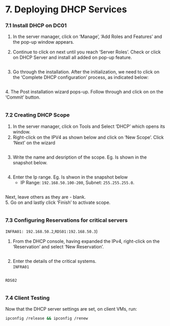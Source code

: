 # **7. Deploying DHCP Services**  

### **7.1 Install DHCP on DC01** 
1.	In the server manager, click on ‘Manage’, ‘Add Roles and Features’ and the pop-up window appears.
2.	Continue to click on next until you reach ‘Server Roles’. Check or click on DHCP Server and
    install all added on pop-up feature.

  	<p align="center">
  <img src="https://github.com/user-attachments/assets/fb1cdb74-3536-4593-83a9-fdb5309e11b0" alt="">
</p>


3.	Go through the installation. After the initialization, we need to click on the ‘Complete DHCP
configuration’ process, as indicated below:
<p align="center">
  <img src="https://github.com/user-attachments/assets/4df39fa7-6b6e-4948-822f-a74c754a6aed" alt="">
</p>
4. The Post installation wizard pops-up. Follow through and click on on the ‘Commit’ button.  
<p align="center">
  <img src="https://github.com/user-attachments/assets/31496a3d-4563-489d-9e11-76e80659cc7c" alt="">
</p>



### **7.2 Creating DHCP Scope**
1.	In the server manager, click on Tools and Select ‘DHCP’ which opens its window.
2.	Right-click on the IPV4 as shown below and click on ‘New Scope’. Click ‘Next’ on the wizard
   <p align="center">
  <img src="https://github.com/user-attachments/assets/7a5684db-188d-4331-a72d-668236fbeaeb" alt="">
</p>

3.	Write the name and desription of the scope. Eg. Is shown in the snapshot below.  
<p align="center">
  <img src="https://github.com/user-attachments/assets/3827f0cc-cc6d-4908-b77e-6f49349998b9" alt="">
</p>

4.	Enter the Ip range. Eg. Is shwon in the snapshot below
      - IP Range: `192.168.50.100-200`, Subnet: `255.255.255.0`.
        
<p align="center">
  <img src="https://github.com/user-attachments/assets/02efb21c-ab74-47d1-9dfe-9191209145f8" alt="">
</p>

Next, leave others as they are - blank.  
5.	Go on and lastly click ‘Finish’ to activate scope.

<p align="center">
  <img src="" alt="">
</p>

### **7.3 Configuring Reservations for critical servers**  
 `INFRA01: 192.168.50.2`,`RDS01:192.168.50.3`)  
 1.	From the DHCP console, having expanded the IPv4,
    right-click on the ‘Reservation’ and select ‘New Reservation’. 
 <p align="center">
  <img src="https://github.com/user-attachments/assets/d42f39ca-d429-46f4-a94e-04123d71d6fc" alt="">
</p>
  
2. Enter the details of the critical systems.  
`INFRA01`
<p align="center">
  <img src="https://github.com/user-attachments/assets/b93a14c1-2eeb-4107-b395-499cbb32da00" alt="">
</p>

`RDS02` 
<p align="center">
  <img src="https://github.com/user-attachments/assets/a2fc77a4-c19e-445c-a79b-2c10a6c481af" alt="">
</p>

### **7.4 Client Testing** 
Now that the DHCP server settings are set, on client VMs, run:  
  ```bash
  ipconfig /release && ipconfig /renew
  ```


<p align="center">
  <img src="https://github.com/user-attachments/assets/52d7c6bd-4361-49da-95a4-d5fac701e69d" alt="">
</p>


